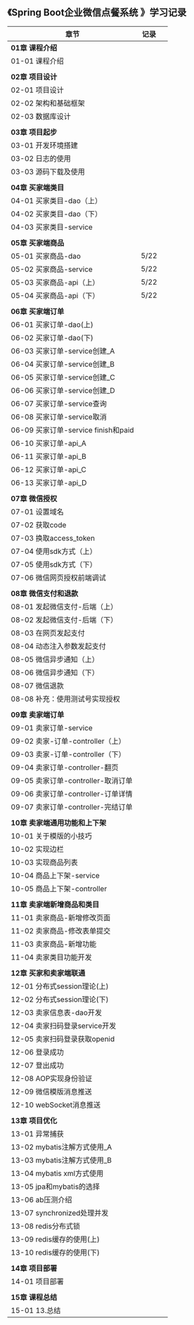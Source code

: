 ## 《Spring Boot企业微信点餐系统 》学习记录

| 章节                                | 记录 |      |
| ----------------------------------- | ---- | ---- |
| **01章 课程介绍**                   |      |      |
| 01-01 课程介绍                      |      |      |
|                                     |      |      |
| **02章 项目设计**                   |      |      |
| 02-01 项目设计                      |      |      |
| 02-02 架构和基础框架                |      |      |
| 02-03 数据库设计                    |      |      |
|                                     |      |      |
| **03章 项目起步**                   |      |      |
| 03-01 开发环境搭建                  |      |      |
| 03-02 日志的使用                    |      |      |
| 03-03 源码下载及使用                |      |      |
|                                     |      |      |
| **04章 买家端类目**                 |      |      |
| 04-01 买家类目-dao（上）            |      |      |
| 04-02 买家类目-dao（下）            |      |      |
| 04-03 买家类目-service              |      |      |
|                                     |      |      |
| **05章 买家端商品**                 |      |      |
| 05-01 买家商品-dao                  | 5/22 |      |
| 05-02 买家商品-service              | 5/22 |      |
| 05-03 买家商品-api（上）            | 5/22 |      |
| 05-04 买家商品-api（下）            | 5/22 |      |
|                                     |      |      |
| **06章 买家端订单**                 |      |      |
| 06-01 买家订单-dao(上)              |      |      |
| 06-02 买家订单-dao(下)              |      |      |
| 06-03 买家订单-service创建_A        |      |      |
| 06-04 买家订单-service创建_B        |      |      |
| 06-05 买家订单-service创建_C        |      |      |
| 06-06 买家订单-service创建_D        |      |      |
| 06-07 买家订单-service查询          |      |      |
| 06-08 买家订单-service取消          |      |      |
| 06-09 买家订单-service finish和paid |      |      |
| 06-10 买家订单-api_A                |      |      |
| 06-11 买家订单-api_B                |      |      |
| 06-12 买家订单-api_C                |      |      |
| 06-13 买家订单-api_D                |      |      |
|                                     |      |      |
| **07章 微信授权**                   |      |      |
| 07-01 设置域名                      |      |      |
| 07-02 获取code                      |      |      |
| 07-03 换取access_token              |      |      |
| 07-04 使用sdk方式（上）             |      |      |
| 07-05 使用sdk方式（下）             |      |      |
| 07-06 微信网页授权前端调试          |      |      |
|                                     |      |      |
| **08章 微信支付和退款**             |      |      |
| 08-01 发起微信支付-后端（上）       |      |      |
| 08-02 发起微信支付-后端（下）       |      |      |
| 08-03 在网页发起支付                |      |      |
| 08-04 动态注入参数发起支付          |      |      |
| 08-05 微信异步通知（上）            |      |      |
| 08-06 微信异步通知（下）            |      |      |
| 08-07 微信退款                      |      |      |
| 08-08 补充：使用测试号实现授权      |      |      |
|                                     |      |      |
| **09章 卖家端订单**                 |      |      |
| 09-01 卖家订单-service              |      |      |
| 09-02 卖家-订单-controller（上）    |      |      |
| 09-03 卖家-订单-controller（下）    |      |      |
| 09-04 卖家订单-controller-翻页      |      |      |
| 09-05 卖家订单-controller-取消订单  |      |      |
| 09-06 卖家订单-controller-订单详情  |      |      |
| 09-07 卖家订单-controller-完结订单  |      |      |
|                                     |      |      |
| **10章 卖家端通用功能和上下架**     |      |      |
| 10-01 关于模版的小技巧              |      |      |
| 10-02 实现边栏                      |      |      |
| 10-03 实现商品列表                  |      |      |
| 10-04 商品上下架-service            |      |      |
| 10-05 商品上下架-controller         |      |      |
|                                     |      |      |
| **11章 卖家端新增商品和类目**       |      |      |
| 11-01 卖家商品-新增修改页面         |      |      |
| 11-02 卖家商品-修改表单提交         |      |      |
| 11-03 卖家商品-新增功能             |      |      |
| 11-04 卖家类目功能开发              |      |      |
|                                     |      |      |
| **12章 买家和卖家端联通**           |      |      |
| 12-01 分布式session理论(上)         |      |      |
| 12-02 分布式session理论(下)         |      |      |
| 12-03 卖家信息表-dao开发            |      |      |
| 12-04 卖家扫码登录service开发       |      |      |
| 12-05 卖家扫码登录获取openid        |      |      |
| 12-06 登录成功                      |      |      |
| 12-07 登出成功                      |      |      |
| 12-08 AOP实现身份验证               |      |      |
| 12-09 微信模版消息推送              |      |      |
| 12-10 webSocket消息推送             |      |      |
|                                     |      |      |
| **13章 项目优化**                   |      |      |
| 13-01 异常捕获                      |      |      |
| 13-02 mybatis注解方式使用_A         |      |      |
| 13-03 mybatis注解方式使用_B         |      |      |
| 13-04 mybatis xml方式使用           |      |      |
| 13-05 jpa和mybatis的选择            |      |      |
| 13-06 ab压测介绍                    |      |      |
| 13-07 synchronized处理并发          |      |      |
| 13-08 redis分布式锁                 |      |      |
| 13-09 redis缓存的使用(上)           |      |      |
| 13-10 redis缓存的使用(下)           |      |      |
|                                     |      |      |
| **14章 项目部署**                   |      |      |
| 14-01 项目部署                      |      |      |
|                                     |      |      |
| **15章 课程总结**                   |      |      |
| 15-01 13.总结                       |      |      |